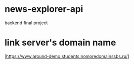 # news-explorer-api
backend final project

# link server's domain name
[https://www.around-demo.students.nomoredomainssbs.ru/]
